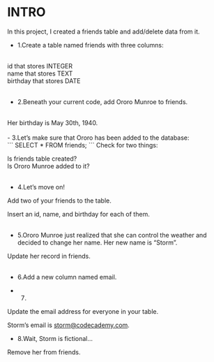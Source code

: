 # INTRO
In this project, I created a friends table and add/delete data from it. 

- 1.Create a table named friends with three columns:<br>
<br>
id that stores INTEGER<br>
name that stores TEXT<br>
birthday that stores DATE<br>
<br>

- 2.Beneath your current code, add Ororo Munroe to friends.<br>
<br>
Her birthday is May 30th, 1940.<br>
<br>
- 3.Let’s make sure that Ororo has been added to the database:<br>
```
SELECT * 
FROM friends;
```
Check for two things:<br>

Is friends table created?<br>
Is Ororo Munroe added to it?<br>
<br>
- 4.Let’s move on!<br>

Add two of your friends to the table.<br>

Insert an id, name, and birthday for each of them.<br>
<br>
- 5.Ororo Munroe just realized that she can control the weather and decided to change her name. Her new name is “Storm”.<br>

Update her record in friends.<br>
<br>

- 6.Add a new column named email.<br>

- 7.
Update the email address for everyone in your table.<br>

Storm’s email is storm@codecademy.com.<br>

- 8.Wait, Storm is fictional…<br>

Remove her from friends.<br>